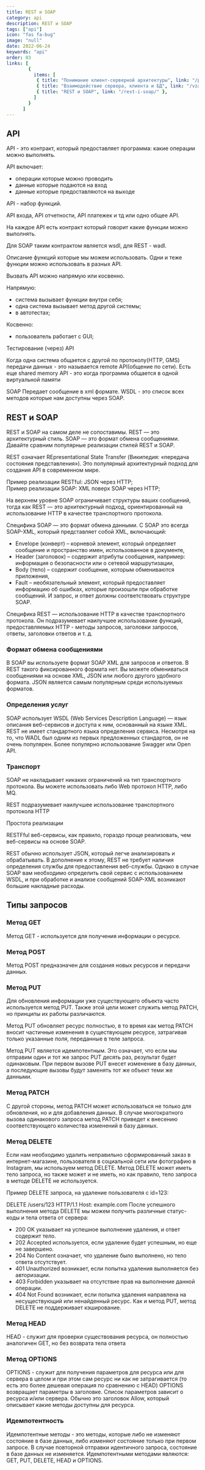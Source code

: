 ```yaml
---
title: REST и SOAP
category: api
description: REST и SOAP
tags: ["api"]
icon: "fas fa-bug"
image: "null"
date: 2022-06-24
keywords: "api"
order: 03
links: [
        {
          items: [
           { title: "Понимание клиент-серверной архитектуры", link: "/ponimanie-klient-servernoj-arhitektury/" },
           { title: "Взаимодействие сервера, клиента и БД", link: "/vzaimodejstvie-servera-klienta-i-bd/" },
           { title: "REST и SOAP", link: "/rest-i-soap/" },
          ]
        }
      ]
---
```


## API
API - это контракт, который предоставляет программа: какие операции можно выполнять.

API включает:
- операции которые можно проводить
- данные которые подаются на вход
- данные которые предоставляются на выходе

API - набор функций. 

API  входа, API отчетности, API платежек и тд
или одно общее API.

На каждое API есть контракт который говорит какие функции можно выполнять.

Для SOAP таким контрактом является wsdl, для REST - wadl.

Описание функций которые мы можем использовать. Одни и теже функции можно использовать в разных API.

Вызвать API можно напрямую или косвенно.

Напрямую:
- система вызывает функции внутри себя;
- одна система вызывает метод другой системы;
- в автотестах;

Косвенно:
- пользователь работает с GUI;

Тестирование (через) API

Когда одна система общается с другой по протоколу(HTTP, GMS) передачи данных - это называется remote API(общение по сети).
Есть еще shared memory API - это когда программа общается в одной виртуальной памяти

SOAP
Передает сообщение в xml формате. 
WSDL - это список всех методов которые нам доступны через SOAP.

## REST и SOAP

REST и SOAP на самом деле не сопоставимы. REST — это архитектурный стиль. SOAP — это формат обмена сообщениями. Давайте сравним популярные реализации стилей REST и SOAP.

REST означает REpresentational State Transfer (Википедия: «передача состояния представления»). Это популярный архитектурный подход для создания API в современном мире.

Пример реализации RESTful: JSON через HTTP;  
Пример реализации SOAP: XML поверх SOAP через HTTP;

На верхнем уровне SOAP ограничивает структуры ваших сообщений, тогда как REST — это архитектурный подход, ориентированный на использование HTTP в качестве транспортного протокола.

Специфика SOAP — это формат обмена данными. С SOAP это всегда SOAP-XML, который представляет собой XML, включающий:
- Envelope (конверт) – корневой элемент, который определяет сообщение и пространство имен, использованное в документе,
- Header (заголовок) – содержит атрибуты сообщения, например: информация о безопасности или о сетевой маршрутизации,
- Body (тело) – содержит сообщение, которым обмениваются приложения,
- Fault – необязательный элемент, который предоставляет информацию об ошибках, которые произошли при обработке сообщений. И запрос, и ответ должны соответствовать структуре SOAP.

Специфика REST — использование HTTP в качестве транспортного протокола. Он подразумевает наилучшее использование функций, предоставляемых HTTP - методы запросов, заголовки запросов, ответы, заголовки ответов и т. д.

### Формат обмена сообщениями

В SOAP вы используете формат SOAP XML для запросов и ответов.
В REST такого фиксированного формата нет. Вы можете обмениваться сообщениями на основе XML, JSON или любого другого удобного формата. JSON является самым популярным среди используемых форматов.

### Определения услуг

SOAP использует WSDL (Web Services Description Language) — язык описания веб-сервисов и доступа к ним, основанный на языке XML.
REST не имеет стандартного языка определения сервиса. Несмотря на то, что WADL был одним из первых предложенных стандартов, он не очень популярен. Более популярно использование Swagger или Open API.

### Транспорт

SOAP не накладывает никаких ограничений на тип транспортного протокола. Вы можете использовать либо Web протокол HTTP, либо MQ.

REST подразумевает наилучшее использование транспортного протокола HTTP

Простота реализации

RESTFful веб-сервисы, как правило, гораздо проще реализовать, чем веб-сервисы на основе SOAP.

REST обычно использует JSON, который легче анализировать и обрабатывать. В дополнение к этому, REST не требует наличия определения службы для предоставления веб-службы.
Однако в случае SOAP вам необходимо определить свой сервис с использованием WSDL, и при обработке и анализе сообщений SOAP-XML возникают большие накладные расходы.

## Типы запросов

### Метод GET
Метод GET - используется для получения информации о ресурсе.

### Метод POST
Метод POST предназначен для создания новых ресурсов и передачи данных.

### Метод PUT
Для обновления информации уже существующего объекта часто используется метод PUT. Также этой цели может служить метод PATCH, но принципы их работы различаются.

Метод PUT обновляет ресурс полностью, в то время как метод PATCH вносит частичные изменения в существующем ресурсе, затрагивая только указанные поля, переданные в теле запроса.

Метод PUT является идемпотентным. Это означает, что если мы отправим один и тот же запрос PUT десять раз, результат будет одинаковым. При первом вызове PUT внесет изменение в базу данных, а последующие вызовы будут заменять тот же объект теми же данными.

### Метод PATCH
С другой стороны, метод PATCH может использоваться не только для обновления, но и для добавления данных. В случае многократного вызова одинакового запроса метод PATCH приведет к внесению соответствующего количества изменений в базу данных.


### Метод DELETE
Если нам необходимо удалить неправильно сформированный заказ в интернет-магазине, пользователя в социальной сети или фотографию в Instagram, мы используем метод DELETE. Метод DELETE может иметь тело запроса, но также может и не иметь, но как правило, тело запроса в методе DELETE не используется.

Пример DELETE запроса, на удаление пользователя с id=123:

DELETE /users/123 HTTP/1.1
Host: example.com
После успешного выполнения метода DELETE мы можем получить различные статус-коды и тела ответа от сервера:

- 200 OK указывает на успешное выполнение удаления, и ответ содержит тело.
- 202 Accepted используется, если удаление будет успешным, но еще не завершено.
- 204 No Content означает, что удаление было выполнено, но тело ответа отсутствует.
- 401 Unauthorized возникает, если попытка удаления выполняется без авторизации.
- 403 Forbidden указывает на отсутствие прав на выполнение данной операции.
- 404 Not Found возникает, если попытка удаления направлена на несуществующий или ненайденный ресурс.
Как и метод PUT, метод DELETE не поддерживает кэширование.

### Метод HEAD
HEAD - служит для проверки существования ресурса, он полностью аналогичен GET, но без возврата тела ответа

### Метод OPTIONS
OPTIONS - служит для получения параметров для ресурса или для сервера в целом и при этом сам ресурс ни как не затрагивается (то есть это более дешевая операция по сравнению с HEAD)
OPTIONS возвращает параметры в заголовке. Список параметров зависит о ресурса и/или сервера. Обычно это заголовок Allow, который описывает какие методы доступны для ресурса.

### Идемпотентность
Идемпотентные методы - это методы, которые либо не изменяют состояние в базе данных, либо изменяют состояние только при первом запросе. В случае повторной отправки идентичного запроса, состояние в базе данных не изменяется. Идемпотентными методами являются: GET, PUT, DELETE, HEAD и OPTIONS.